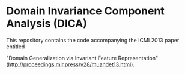 # Domain Invariance Component Analysis (DICA)

This repository contains the code accompanying the ICML2013 paper entitled 

"Domain Generalization via Invariant Feature Representation" (http://proceedings.mlr.press/v28/muandet13.html).
